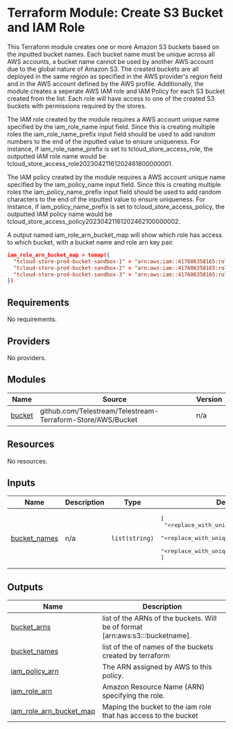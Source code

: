 # Terraform Module: Create S3 Bucket and IAM Role
This Terraform module creates one or more Amazon S3 buckets based on the inputted bucket names. Each bucket name must be unique across all AWS accounts, a bucket name cannot be used by another AWS account due to the global nature of Amazon S3. The created buckets are all deployed in the same region as specified in the AWS provider's region field and in the AWS account defined by the AWS profile. Additionally, the module creates a seperate AWS IAM role and IAM Policy for each S3 bucket created from the list. Each role will have access to one of the created S3 buckets with permissions required by the stores.

The IAM role created by the module requires a AWS account unique name specified by the iam_role_name input field. Since this is creating multiple roles the iam_role_name_prefix input field should be used to add random numbers to the end of the inputted value to ensure uniqueness. For instance, if iam_role_name_prefix is set to tcloud_store_access_role, the outputted IAM role name would be tcloud_store_access_role20230421161202461800000001.

The IAM policy created by the module requires a AWS account unique name specified by the iam_policy_name input field. Since this is creating multiple roles the iam_policy_name_prefix input field should  be used to add random characters to the end of the inputted value to ensure uniqueness. For instance, if iam_policy_name_prefix is set to tcloud_store_access_policy, the outputted IAM policy name would be tcloud_store_access_policy20230421161202462100000002.

A output named iam_role_arn_bucket_map will show which role has access to which bucket, with a bucket name and role arn key pair.
```json
iam_role_arn_bucket_map = tomap({
  "tcloud-store-prod-bucket-sandbox-1" = "arn:aws:iam::417606358165:role/tcloud_store_access_role20230421184505816500000002"
  "tcloud-store-prod-bucket-sandbox-2" = "arn:aws:iam::417606358165:role/tcloud_store_access_role20230421184505816800000003"
  "tcloud-store-prod-bucket-sandbox-3" = "arn:aws:iam::417606358165:role/tcloud_store_access_role20230421184505817400000004"
})
```
## Requirements

No requirements.

## Providers

No providers.

## Modules

| Name | Source | Version |
|------|--------|---------|
| <a name="module_bucket"></a> [bucket](#module\_bucket) | github.com/Telestream/Telestream-Terraform-Store/AWS/Bucket | n/a |

## Resources

No resources.

## Inputs

| Name | Description | Type | Default | Required |
|------|-------------|------|---------|:--------:|
| <a name="input_bucket_names"></a> [bucket\_names](#input\_bucket\_names) | n/a | `list(string)` | <pre>[<br>  "<replace_with_unique_name_of_bucket>",<br>  "<replace_with_unique_name_of_bucket>",<br>  "<replace_with_unique_name_of_bucket>"<br>]</pre> | no |

## Outputs

| Name | Description |
|------|-------------|
| <a name="output_bucket_arns"></a> [bucket\_arns](#output\_bucket\_arns) | list of the ARNs of the buckets. Will be of format [arn:aws:s3:::bucketname]. |
| <a name="output_bucket_names"></a> [bucket\_names](#output\_bucket\_names) | list of the of names of the buckets created by terraform |
| <a name="output_iam_policy_arn"></a> [iam\_policy\_arn](#output\_iam\_policy\_arn) | The ARN assigned by AWS to this policy. |
| <a name="output_iam_role_arn"></a> [iam\_role\_arn](#output\_iam\_role\_arn) | Amazon Resource Name (ARN) specifying the role. |
| <a name="output_iam_role_arn_bucket_map"></a> [iam\_role\_arn\_bucket\_map](#output\_iam\_role\_arn\_bucket\_map) | Maping the bucket to the iam role that has access to the bucket |
